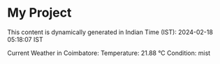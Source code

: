 # My Project

This content is dynamically generated in Indian Time (IST): 2024-02-18 05:18:07 IST


Current Weather in Coimbatore:
Temperature: 21.88 °C
Condition: mist
